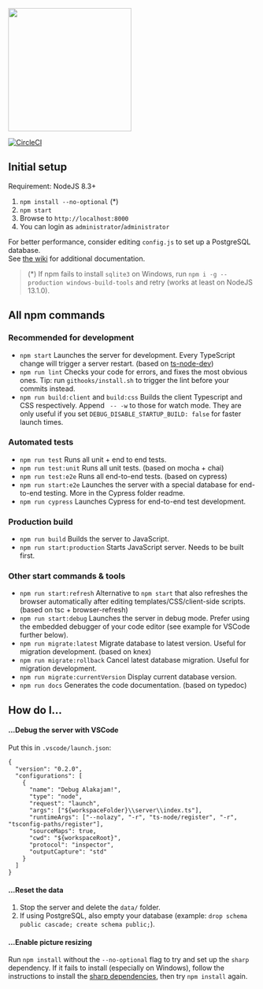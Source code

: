 <img src="https://raw.githubusercontent.com/alakajam-team/alakajam/master/static/images/logo.png" width="250" />

[![CircleCI](https://circleci.com/gh/alakajam-team/alakajam/tree/master.svg?style=svg)](https://circleci.com/gh/alakajam-team/alakajam/tree/master)

## Initial setup

Requirement: NodeJS 8.3+

1. `npm install --no-optional` (*)
2. `npm start`
3. Browse to `http://localhost:8000`
4. You can login as `administrator`/`administrator`

For better performance, consider editing `config.js` to set up a PostgreSQL database.  
See [the wiki](https://github.com/alakajam-team/alakajam/wiki) for additional documentation.

> (*) If npm fails to install `sqlite3` on Windows, run `npm i -g --production windows-build-tools` and retry (works at least on NodeJS 13.1.0).

## All npm commands

### Recommended for development

* `npm start` Launches the server for development. Every TypeScript change will trigger a server restart. (based on [ts-node-dev](https://www.npmjs.com/package/ts-node-dev))
* `npm run lint` Checks your code for errors, and fixes the most obvious ones. Tip: run `githooks/install.sh` to trigger the lint before your commits instead.
* `npm run build:client` and `build:css` Builds the client Typescript and CSS respectively. Append ` -- -w` to those for watch mode. They are only useful if you set `DEBUG_DISABLE_STARTUP_BUILD: false` for faster launch times.

### Automated tests

* `npm run test` Runs all unit + end to end tests.
* `npm run test:unit` Runs all unit tests. (based on mocha + chai)
* `npm run test:e2e` Runs all end-to-end tests. (based on cypress) 
* `npm run start:e2e` Launches the server with a special database for end-to-end testing. More in the Cypress folder readme.
* `npm run cypress` Launches Cypress for end-to-end test development.

### Production build

* `npm run build` Builds the server to JavaScript.
* `npm run start:production` Starts JavaScript server. Needs to be built first.

### Other start commands & tools

* `npm run start:refresh` Alternative to `npm start` that also refreshes the browser automatically after editing templates/CSS/client-side scripts. (based on tsc + browser-refresh)
* `npm run start:debug` Launches the server in debug mode. Prefer using the embedded debugger of your code editor (see example for VSCode further below).
* `npm run migrate:latest` Migrate database to latest version. Useful for migration development. (based on knex)
* `npm run migrate:rollback` Cancel latest database migration. Useful for migration development.
* `npm run migrate:currentVersion` Display current database version.
* `npm run docs` Generates the code documentation. (based on typedoc)

## How do I...

#### ...Debug the server with VSCode

Put this in `.vscode/launch.json`:

```
{
  "version": "0.2.0",
  "configurations": [
    {
      "name": "Debug Alakajam!",
      "type": "node",
      "request": "launch",
      "args": ["${workspaceFolder}\\server\\index.ts"],
      "runtimeArgs": ["--nolazy", "-r", "ts-node/register", "-r", "tsconfig-paths/register"],
      "sourceMaps": true,
      "cwd": "${workspaceRoot}",
      "protocol": "inspector",
      "outputCapture": "std"
    }
  ]
}
```

#### ...Reset the data

1. Stop the server and delete the `data/` folder.
2. If using PostgreSQL, also empty your database (example: `drop schema public cascade; create schema public;`).

#### ...Enable picture resizing

Run `npm install` without the `--no-optional` flag to try and set up the `sharp` dependency. If it fails to install (especially on Windows), follow the instructions to install the [sharp dependencies](https://sharp.pixelplumbing.com/en/stable/install/), then try `npm install` again.
